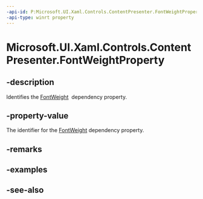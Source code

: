 ```yaml
---
-api-id: P:Microsoft.UI.Xaml.Controls.ContentPresenter.FontWeightProperty
-api-type: winrt property
---
```


<!-- Property syntax
public Windows.UI.Xaml.DependencyProperty FontWeightProperty { get; }
-->

# Microsoft.UI.Xaml.Controls.ContentPresenter.FontWeightProperty

## -description
Identifies the [FontWeight](contentpresenter_fontweight.md)  dependency property.

## -property-value
The identifier for the [FontWeight](contentpresenter_fontweight.md) dependency property.

## -remarks

## -examples

## -see-also
